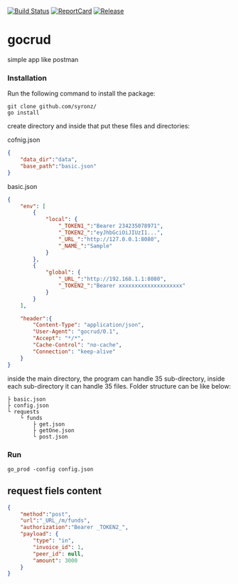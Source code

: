 [![Build Status](https://api.travis-ci.org/syronz/gocrud.svg?branch=master)](http://travis-ci.org/syronz/gocrud) [![ReportCard](https://goreportcard.com/badge/github.com/syronz/gocrud)](https://goreportcard.com/report/github.com/syronz/gocrud) [![Release](https://img.shields.io/badge/release-v0.9-2c215ed.svg)](https://github.com/syronz/gocrud/releases/tag/v0.9)

# gocrud
simple app like postman

### Installation

Run the following command to install the package:

```
git clone github.com/syronz/
go install
```

create directory and inside that put these files and directories:

cofnig.json
```json
{
	"data_dir":"data",
	"base_path":"basic.json"
}
```

basic.json
```json
{
	"env": [
		{
			"local": {
				"_TOKEN1_":"Bearer 234235078971",
				"_TOKEN2_":"eyJhbGciOiJIUzI1...",
				"_URL_":"http://127.0.0.1:8080",
				"_NAME_":"Sample"
			}
		},
		{
			"global": {
				"_URL_":"http://192.168.1.1:8080",
				"_TOKEN2_":"Bearer xxxxxxxxxxxxxxxxxxxx"
			}
		}
	],

	"header":{
		"Content-Type": "application/json",
		"User-Agent": "gocrud/0.1",
		"Accept": "*/*",
		"Cache-Control": "no-cache",
		"Connection": "keep-alive"
	}
}
```

inside the main directory, the program can handle 35 sub-directory, inside each sub-directory it can handle 35 files. Folder structure can be like below:

	├ basic.json
	├ config.json
	└ requests
		└ funds
			├ get.json
			├ getOne.json
			└ post.json

### Run
```shell
go_prod -config config.json
```

## request fiels content

```json
{
	"method":"post",
	"url":"_URL_/m/funds",
	"authorization":"Bearer _TOKEN2_",
	"payload": {
		"type": "in",
		"invoice_id": 1,
		"peer_id": null,
		"amount": 3000
	}
}
```
